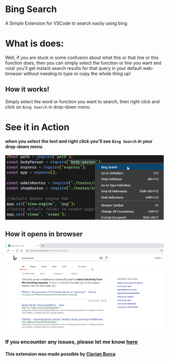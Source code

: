 # Bing Search
A Simple Extension for VSCode to search easily using bing

# What is does:
Well, if you are stuck in some confusion about what this or that line or this function does, then you can simply select the function or line you want and vola! you'll get instant search results for that query in your default web-browser without needing to type or copy the whole thing up!

## How it works!
Simply select the word or function you want to search, then right click and click on `Bing Search` in drop-down menu.

# See it in Action
#### when you select the text and right click you'll see `Bing Search` in your drop-down menu

![drop-down-menu](resources/drop-down-menu.png)

## How it opens in browser
![browser-query-results](resources/search-results.png)

### If you encounter any issues, please let me know [here](https://github.com/kameshkotwani/bing-search/issues)

#### This extension was made possible by [Ciprian Burca](https://github.com/burcadoruciprian)